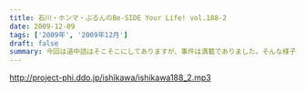 ```yaml
---
title: 石川・ホンマ・ぶるんのBe-SIDE Your Life! vol.188-2
date: 2009-12-09
tags: ['2009年', '2009年12月']
draft: false
summary: 今回は道中話はそこそこにしてありますが、事件は満載でありました。そんな様子の公開は１２／２５のイベントにて！！来られる人はお楽しみに！！NAMAE
---
```


http://project-phi.ddo.jp/ishikawa/ishikawa188_2.mp3

